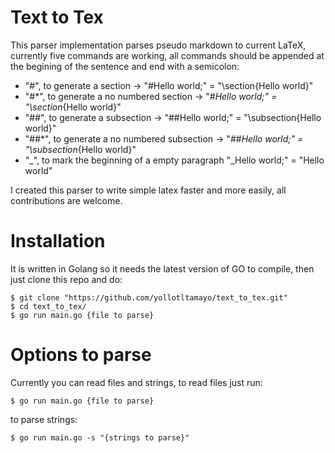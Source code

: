 # Text to Tex
This parser implementation parses pseudo markdown to current LaTeX, currently five commands are working, all commands should be appended at the begining of the sentence and end with a semicolon:
- "#", to generate a section  -> "#Hello world;"  = "\section{Hello world}"
- "#*", to generate a no numbered section  -> "#*Hello world;"  = "\section*{Hello world}"
- "##", to generate a subsection  -> "##Hello world;"  = "\subsection{Hello world}"
- "##*", to generate a no numbered subsection  -> "##*Hello world;"  = "\subsection*{Hello world}"
- "_", to mark the beginning of a empty paragraph "_Hello world;" = "Hello world"

I created this parser to write simple latex faster and more easily, all contributions are welcome.


# Installation
It is written in Golang so it needs the latest version of GO to compile, then just clone this repo and do:
```
$ git clone "https://github.com/yollotltamayo/text_to_tex.git"
$ cd text_to_tex/
$ go run main.go {file to parse}
```
# Options to parse
Currently you can read files and strings, to read files just run:
```
$ go run main.go {file to parse}
```
to parse strings:
```
$ go run main.go -s "{strings to parse}"
```
